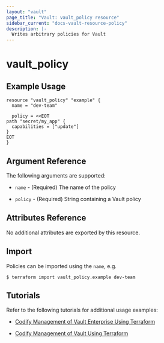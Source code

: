 ```yaml
---
layout: "vault"
page_title: "Vault: vault_policy resource"
sidebar_current: "docs-vault-resource-policy"
description: |-
  Writes arbitrary policies for Vault
---
```


# vault\_policy


## Example Usage

```hcl
resource "vault_policy" "example" {
  name = "dev-team"

  policy = <<EOT
path "secret/my_app" {
  capabilities = ["update"]
}
EOT
}
```

## Argument Reference

The following arguments are supported:

* `name` - (Required) The name of the policy

* `policy` - (Required) String containing a Vault policy

## Attributes Reference

No additional attributes are exported by this resource.

## Import

Policies can be imported using the `name`, e.g.

```
$ terraform import vault_policy.example dev-team
```

## Tutorials 

Refer to the following tutorials for additional usage examples:

- [Codify Management of Vault Enterprise Using
Terraform](https://learn.hashicorp.com/tutorials/vault/codify-mgmt-enterprise)

- [Codify Management of Vault Using Terraform](https://learn.hashicorp.com/tutorials/vault/codify-mgmt-oss)